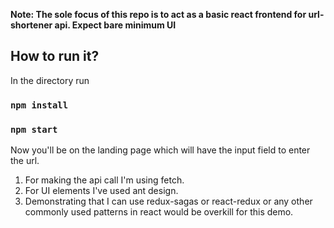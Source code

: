 **Note: The sole focus of this repo is to act as a basic react frontend for url-shortener api. Expect bare minimum UI**

## How to run it?

In the directory run

### `npm install`

### `npm start`

Now you'll be on the landing page which will have the input field to enter the url.
1. For making the api call I'm using fetch.
2. For UI elements I've used ant design.
3. Demonstrating that I can use redux-sagas or react-redux or any other commonly used patterns in react would be overkill for this demo. 
